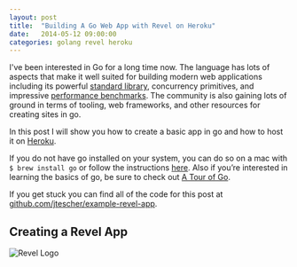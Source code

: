 ```yaml
---
layout: post
title:  "Building A Go Web App with Revel on Heroku"
date:   2014-05-12 09:00:00
categories: golang revel heroku
---
```


I've been interested in Go for a long time now. The language has lots of aspects that make it well suited for building
modern web applications including its powerful [standard library](http://golang.org/pkg/), concurrency primitives, and
impressive [performance benchmarks](http://www.techempower.com/benchmarks). The community is also gaining lots of
ground in terms of tooling, web frameworks, and other resources for creating sites in go.

In this post I will show you how to create a basic app in go and how to host it on [Heroku](https://www.heroku.com/).

If you do not have go installed on your system, you can do so on a mac with `$ brew install go` or follow the
instructions [here](http://golang.org/doc/install). Also if you’re interested in learning the basics of go,
be sure to check out [A Tour of Go](http://tour.golang.org/).

If you get stuck you can find all of the code for this post at
[github.com/jtescher/example-revel-app](https://github.com/jtescher/example-revel-app).


Creating a Revel App
--------------------

![Revel Logo](https://jtescher.github.io/assets/building-a-go-web-app-with-revel-on-heroku/revel-logo.png)

